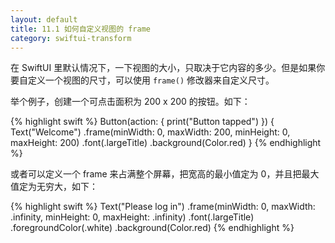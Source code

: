```yaml
---
layout: default
title: 11.1 如何自定义视图的 frame
category: swiftui-transform
---
```


在 SwiftUI 里默认情况下，一下视图的大小，只取决于它内容的多少。但是如果你要自定义一个视图的尺寸，可以使用 `frame()` 修改器来自定义尺寸。

举个例子，创建一个可点击面积为 200 x 200 的按钮。如下：

{% highlight swift %}
Button(action: {
    print("Button tapped")
}) {
    Text("Welcome")
        .frame(minWidth: 0, maxWidth: 200, minHeight: 0, maxHeight: 200)
        .font(.largeTitle)
	    .background(Color.red)
}
{% endhighlight %}

或者可以定义一个 frame 来占满整个屏幕，把宽高的最小值定为 0，并且把最大值定为无穷大，如下：

{% highlight swift %}
Text("Please log in")
.frame(minWidth: 0, maxWidth: .infinity, minHeight: 0, maxHeight: .infinity)
    .font(.largeTitle)
    .foregroundColor(.white)
    .background(Color.red)
{% endhighlight %}

